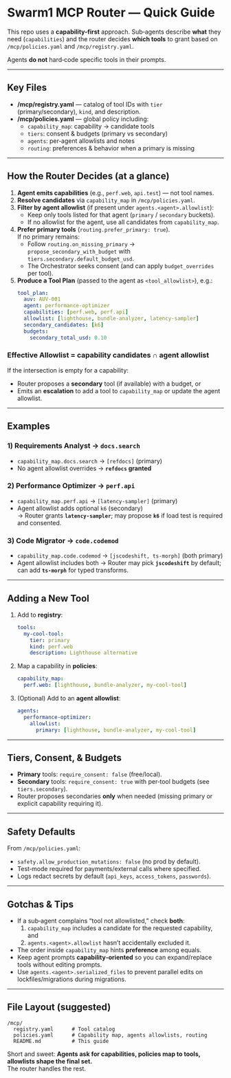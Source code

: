 # Swarm1 MCP Router — Quick Guide

This repo uses a **capability-first** approach. Sub‑agents describe **what** they need
(`capabilities`) and the router decides **which tools** to grant based on
`/mcp/policies.yaml` and `/mcp/registry.yaml`.

Agents **do not** hard‑code specific tools in their prompts.

---

## Key Files
- **/mcp/registry.yaml** — catalog of tool IDs with `tier` (primary/secondary), `kind`, and description.
- **/mcp/policies.yaml** — global policy including:
  - `capability_map`: capability → candidate tools
  - `tiers`: consent & budgets (primary vs secondary)
  - `agents`: per‑agent allowlists and notes
  - `routing`: preferences & behavior when a primary is missing

---

## How the Router Decides (at a glance)

1) **Agent emits capabilities** (e.g., `perf.web`, `api.test`) — not tool names.
2) **Resolve candidates** via `capability_map` in `/mcp/policies.yaml`.
3) **Filter by agent allowlist** (if present under `agents.<agent>.allowlist`):
   - Keep only tools listed for that agent (`primary` / `secondary` buckets).
   - If no allowlist for the agent, use all candidates from `capability_map`.
4) **Prefer primary tools** (`routing.prefer_primary: true`).  
   If no primary remains:
   - Follow `routing.on_missing_primary` → `propose_secondary_with_budget` with `tiers.secondary.default_budget_usd`.
   - The Orchestrator seeks consent (and can apply `budget_overrides` per tool).
5) **Produce a Tool Plan** (passed to the agent as `<tool_allowlist>`), e.g.:
   ```yaml
   tool_plan:
     auv: AUV-001
     agent: performance-optimizer
     capabilities: [perf.web, perf.api]
     allowlist: [lighthouse, bundle-analyzer, latency-sampler]
     secondary_candidates: [k6]
     budgets:
       secondary_total_usd: 0.10
   ```

### Effective Allowlist = capability candidates ∩ agent allowlist
If the intersection is empty for a capability:
- Router proposes a **secondary** tool (if available) with a budget, or
- Emits an **escalation** to add a tool to `capability_map` or update the agent allowlist.

---

## Examples

### 1) Requirements Analyst → `docs.search`
- `capability_map.docs.search` → `[refdocs]` (primary)
- No agent allowlist overrides → **`refdocs` granted**

### 2) Performance Optimizer → `perf.api`
- `capability_map.perf.api` → `[latency-sampler]` (primary)
- Agent allowlist adds optional `k6` (secondary)  
  → Router grants **`latency-sampler`**; may propose **`k6`** if load test is required and consented.

### 3) Code Migrator → `code.codemod`
- `capability_map.code.codemod` → `[jscodeshift, ts-morph]` (both primary)
- Agent allowlist includes both → Router may pick **`jscodeshift`** by default; can add **`ts-morph`** for typed transforms.

---

## Adding a New Tool
1) Add to **registry**:
   ```yaml
   tools:
     my-cool-tool:
       tier: primary
       kind: perf.web
       description: Lighthouse alternative
   ```
2) Map a capability in **policies**:
   ```yaml
   capability_map:
     perf.web: [lighthouse, bundle-analyzer, my-cool-tool]
   ```
3) (Optional) Add to an **agent allowlist**:
   ```yaml
   agents:
     performance-optimizer:
       allowlist:
         primary: [lighthouse, bundle-analyzer, my-cool-tool]
   ```

---

## Tiers, Consent, & Budgets
- **Primary** tools: `require_consent: false` (free/local).
- **Secondary** tools: `require_consent: true` with per‑tool budgets (see `tiers.secondary`).
- Router proposes secondaries **only** when needed (missing primary or explicit capability requiring it).

---

## Safety Defaults
From `/mcp/policies.yaml`:
- `safety.allow_production_mutations: false` (no prod by default).
- Test‑mode required for payments/external calls where specified.
- Logs redact secrets by default (`api_keys`, `access_tokens`, `passwords`).

---

## Gotchas & Tips
- If a sub‑agent complains “tool not allowlisted,” check **both**:
  1) `capability_map` includes a candidate for the requested capability, and
  2) `agents.<agent>.allowlist` hasn’t accidentally excluded it.
- The order inside `capability_map` hints **preference** among equals.
- Keep agent prompts **capability‑oriented** so you can expand/replace tools without editing prompts.
- Use `agents.<agent>.serialized_files` to prevent parallel edits on lockfiles/migrations during migrations.

---

## File Layout (suggested)
```
/mcp/
  registry.yaml      # Tool catalog
  policies.yaml      # Capability map, agents allowlists, routing
  README.md          # This guide
```

Short and sweet: **Agents ask for capabilities, policies map to tools, allowlists shape the final set.**  
The router handles the rest.